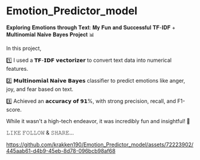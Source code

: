 # Emotion_Predictor_model

𝐄𝐱𝐩𝐥𝐨𝐫𝐢𝐧𝐠 𝐄𝐦𝐨𝐭𝐢𝐨𝐧𝐬 𝐭𝐡𝐫𝐨𝐮𝐠𝐡 𝐓𝐞𝐱𝐭: 𝐌𝐲 𝐅𝐮𝐧 𝐚𝐧𝐝 𝐒𝐮𝐜𝐜𝐞𝐬𝐬𝐟𝐮𝐥 𝐓𝐅-𝐈𝐃𝐅 + 𝐌𝐮𝐥𝐭𝐢𝐧𝐨𝐦𝐢𝐚𝐥 𝐍𝐚𝐢𝐯𝐞 𝐁𝐚𝐲𝐞𝐬 𝐏𝐫𝐨𝐣𝐞𝐜𝐭 📊

In this project, 

1️⃣ I used a 𝗧𝗙-𝗜𝗗𝗙 𝘃𝗲𝗰𝘁𝗼𝗿𝗶𝘇𝗲𝗿 to convert text data into numerical features.

2️⃣ 𝗠𝘂𝗹𝘁𝗶𝗻𝗼𝗺𝗶𝗮𝗹 𝗡𝗮𝗶𝘃𝗲 𝗕𝗮𝘆𝗲𝘀 classifier to predict emotions like anger, joy, and fear based on text. 

3️⃣ Achieved an 𝗮𝗰𝗰𝘂𝗿𝗮𝗰𝘆 𝗼𝗳 𝟵𝟭%, with strong precision, recall, and F1-score.

While it wasn't a high-tech endeavor, it was incredibly fun and insightful! 🚀

𝙻𝙸𝙺𝙴 𝙵𝙾𝙻𝙻𝙾𝚆 & 𝚂𝙷𝙰𝚁𝙴...

https://github.com/krakken190/Emotion_Predictor_model/assets/72223902/445aab61-d4b9-45eb-8d78-096bcb98af68

